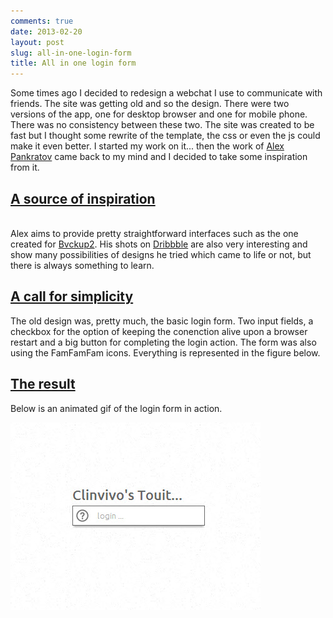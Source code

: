 ```yaml
---
comments: true
date: 2013-02-20
layout: post
slug: all-in-one-login-form
title: All in one login form
---
```



Some times ago I decided to redesign a webchat I use to communicate with friends. The site was getting old and so the design. There were two versions of the app, one for desktop browser and one for mobile phone. There was no consistency between these two. The site was created to be fast but I thought some rewrite of the template, the css or even the js could make it even better. I started my work on it... then the work of [Alex Pankratov](http://swappedcc.com/) came back to my mind and I decided to take some inspiration from it.
<a name="inspiration" href="#inspiration"><h2>A source of inspiration</h2></a>  
Alex aims to provide pretty straightforward interfaces such as the one created for [Bvckup2](http://bvckup2.com/). His shots on [Dribbble](http://dribbble.com/apankrat) are also very interesting and show many possibilities of designs he tried which came to life or not, but there is always something to learn.
<a name="simplicity" href="#simplicity"><h2>A call for simplicity</h2></a>

The old design was, pretty much, the basic login form. Two input fields, a checkbox for the option of keeping the conenction alive upon a browser restart and a big button for completing the login action. The form was also using the FamFamFam icons. Everything is represented in the figure below.
<a name="simplicity" href="#result"><h2>The result</h2></a>

Below is an animated gif of the login form in action.

<div class="gif-player">
	<img class="gif-still" src="/img/posts/2013-02-20-login-form_initial-state.jpg">
	<img class="gif-movie"	gif="/img/posts/2013-02-20-login-form_animated.gif">
	<div class="gif-ctrl"></div>
</div>